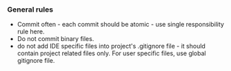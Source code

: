 
### General rules ###

* Commit often - each commit should be atomic - use single responsibility rule here.
* Do not commit binary files.
* do not add IDE specific files into project's .gitignore file - it should contain project related files only. For user specific files, use global gitignore file.
